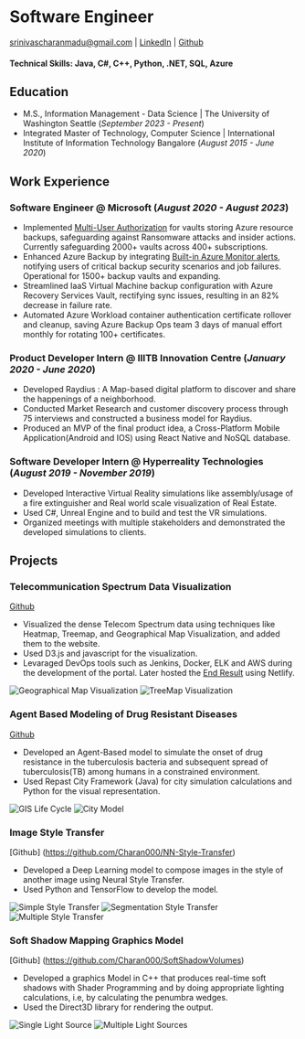 # Software Engineer
srinivascharanmadu@gmail.com | [LinkedIn](https://www.linkedin.com/in/charan999/) | [Github](https://github.com/Charan000)

#### Technical Skills: Java, C#, C++, Python, .NET, SQL, Azure

## Education
- M.S., Information Management - Data Science | The University of Washington Seattle (_September 2023 - Present_)								       		
- Integrated Master of Technology, Computer Science	| International Institute of Information Technology Bangalore (_August 2015 - June 2020_)	

## Work Experience
### Software Engineer @ Microsoft (_August 2020 - August 2023_)
- Implemented [Multi-User Authorization](https://learn.microsoft.com/en-us/azure/backup/multi-user-authorization-concept?tabs=recovery-services-vault) for vaults storing Azure resource backups, safeguarding against Ransomware attacks and insider actions. Currently safeguarding 2000+ vaults across 400+ subscriptions.
- Enhanced Azure Backup by integrating [Built-in Azure Monitor alerts](https://learn.microsoft.com/en-us/azure/backup/backup-azure-monitoring-built-in-monitor?tabs=recovery-services-vaults), notifying users of critical backup security scenarios and job failures. Operational for 1500+ backup vaults and expanding.
- Streamlined IaaS Virtual Machine backup configuration with Azure Recovery Services Vault, rectifying sync issues, resulting in an 82% decrease in failure rate.
- Automated Azure Workload container authentication certificate rollover and cleanup, saving Azure Backup Ops team 3 days of manual effort monthly for rotating 100+ certificates.

### Product Developer Intern @ IIITB Innovation Centre (_January 2020 - June 2020_)
- Developed Raydius : A Map-based digital platform to discover and share the happenings of a neighborhood.
- Conducted Market Research and customer discovery process through 75 interviews and constructed a business model for Raydius.
- Produced an MVP of the final product idea, a Cross-Platform Mobile Application(Android and IOS) using React Native and NoSQL database.

### Software Developer Intern @ Hyperreality Technologies (_August 2019 - November 2019_)
- Developed Interactive Virtual Reality simulations like assembly/usage of a fire extinguisher and Real world scale visualization of Real Estate.
- Used C#, Unreal Engine and to build and test the VR simulations.
- Organized meetings with multiple stakeholders and demonstrated the developed simulations to clients.

## Projects
### Telecommunication Spectrum Data Visualization
[Github](https://github.com/Charan000/Telecom-Spectrum-Visualization)

- Visualized the dense Telecom Spectrum data using techniques like Heatmap, Treemap, and Geographical Map Visualization, and added them to the website.
- Used D3.js and javascript for the visualization.
- Levaraged DevOps tools such as Jenkins, Docker, ELK and AWS during the development of the portal. Later hosted the [End Result](https://indiatelecom.netlify.app/) using Netlify.

![Geographical Map Visualization](/assets/img/TelecomSpectrumProject/IndiaVisualization.png)
![TreeMap Visualization](/assets/img/TelecomSpectrumProject/TreeMapVisualization.png)

### Agent Based Modeling of Drug Resistant Diseases
[Github](https://github.com/Charan000/Agent-Based-Modeling-And-Simulation-of-Drug-Resistant-Diseases)

- Developed an Agent-Based model to simulate the onset of drug resistance in the tuberculosis bacteria and subsequent spread of tuberculosis(TB) among humans in a constrained environment.
- Used Repast City Framework (Java) for city simulation calculations and Python for the visual representation.

![GIS Life Cycle](/assets/img/AgentBasedModelProject/GISLifeCycle.png)
![City Model](/assets/img/AgentBasedModelProject/CityModel.png)

### Image Style Transfer
[Github] (https://github.com/Charan000/NN-Style-Transfer)

- Developed a Deep Learning model to compose images in the style of another image using Neural Style Transfer.
- Used Python and TensorFlow to develop the model.

![Simple Style Transfer](/assets/img/ImageStyleTransfer/SimpleStyleTransfer.png)
![Segmentation Style Transfer](/assets/img/ImageStyleTransfer/SegmentationStyleTransfer.png)
![Multiple Style Transfer](/assets/img/ImageStyleTransfer/MultipleStyleTransfer.png)

### Soft Shadow Mapping Graphics Model
[Github] (https://github.com/Charan000/SoftShadowVolumes)

- Developed a graphics Model in C++ that produces real-time soft shadows with Shader Programming and by doing appropriate lighting calculations, i.e, by calculating the penumbra wedges.
- Used the Direct3D library for rendering the output.

![Single Light Source](/assets/img/SoftShadowsProject/test1.png)
![Multiple Light Sources](/assets/img/SoftShadowsProject/test2.png)